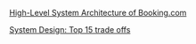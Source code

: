 [High-Level System Architecture of Booking.com](https://medium.com/@sahintalha1/high-level-system-architecture-of-booking-com-06c199003d94)

[System Design: Top 15 trade offs](https://newsletter.ashishps.com/p/system-design-top-15-trade-offs)
